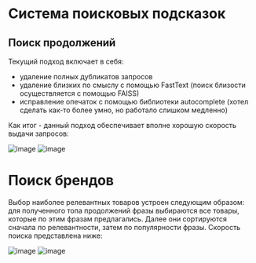 # Система поисковых подсказок
## Поиск продолжений
Текущий подход включает в себя:
- удаление полных дубликатов запросов
- удаление близких по смыслу с помощью FastText (поиск близости осуществляется с помощью FAISS)
- исправление опечаток с помощью библиотеки autocomplete (хотел сделать как-то более умно, но работало слишком медленно)

Как итог - данный подход обеспечивает вполне хорошую скорость выдачи запросов:

![image](https://github.com/IlyaKasiutin/Search_hints_test/assets/116337853/e0b7daf0-1f83-49ac-83a8-8f7f53f612db)
![image](https://github.com/IlyaKasiutin/Search_hints_test/assets/116337853/3f739f73-67f6-466c-9cd8-a71229753271)

# Поиск брендов
Выбор наиболее релевантных товаров устроен следующим образом: для полученного топа продолжений фразы выбираются все товары, которые по этим фразам предлагались. Далее они сортируются сначала по релевантности, затем по популярности фразы.
Скорость поиска представлена ниже:

![image](https://github.com/IlyaKasiutin/Search_hints_test/assets/116337853/5b06ab21-0912-4e18-87bd-116e84120d98)
![image](https://github.com/IlyaKasiutin/Search_hints_test/assets/116337853/f87edd5a-fefb-4411-a62e-3b7db1844504)
